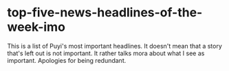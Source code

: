 # top-five-news-headlines-of-the-week-imo
This is a list of Puyi's most important headlines. It doesn't mean that a story that's left out is not important. It rather talks mora about what I see as important. Apologies for being redundant.
